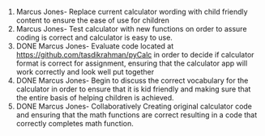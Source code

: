 1. Marcus Jones- Replace current calculator wording with child friendly content to ensure the ease of use for children
2. Marcus Jones- Test calculator with new functions on order to assure coding is correct and calculator is easy to use.
3. DONE Marcus Jones- Evaluate code located at https://github.com/tasdikrahman/pyCalc in order to decide if calculator format is correct for assignment, ensuring that the calculator app will work correctly and look well put together
4. DONE Marcus Jones- Begin to discuss the correct vocabulary for the calculator in order to ensure that it is kid friendly and making sure that the entire basis of helping children is achieved.
5. DONE Marcus Jones- Collaboratively Creating original calculator code and ensuring that the math functions are correct resulting in a code that correctly completes math function.
